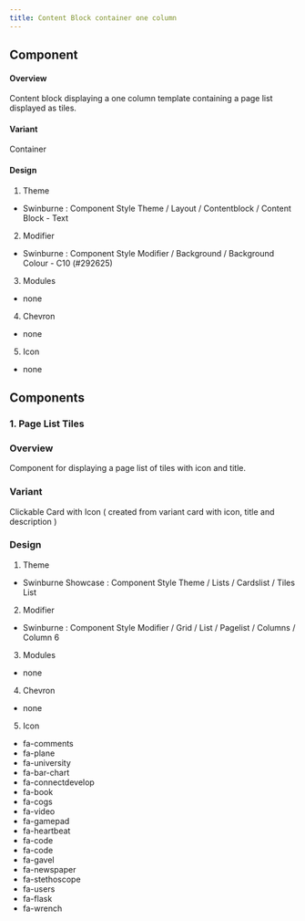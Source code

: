 ```yaml
---
title: Content Block container one column
---
```

## Component
#### Overview
  Content block displaying a one column template containing a page list displayed as tiles.
#### Variant
 Container
#### Design
1. Theme
 * Swinburne : Component Style Theme / Layout / Contentblock / Content Block - Text
2. Modifier
 * Swinburne : Component Style Modifier / Background / Background Colour - C10 (#292625)
3. Modules
 * none
4. Chevron
 * none
5. Icon
 * none
 
## Components
### 1. Page List Tiles
### Overview
  Component for displaying a page list of tiles with icon and title.
### Variant 
  Clickable Card with Icon ( created from variant card with icon, title and description )
### Design
1. Theme
 * Swinburne Showcase : Component Style Theme / Lists / Cardslist / Tiles List
2. Modifier
 * Swinburne : Component Style Modifier / Grid / List / Pagelist / Columns / Column 6
3. Modules
 * none
4. Chevron
 * none
5. Icon
 * fa-comments
 * fa-plane
 * fa-university
 * fa-bar-chart
 * fa-connectdevelop
 * fa-book
 * fa-cogs
 * fa-video
 * fa-gamepad
 * fa-heartbeat
 * fa-code
 * fa-code
 * fa-gavel
 * fa-newspaper
 * fa-stethoscope
 * fa-users
 * fa-flask
 * fa-wrench

